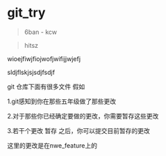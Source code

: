 # git_try

> 6ban - kcw

> hitsz

wioejfiwjfiojwofjwifijjwjefj

sldjflskjsjsdjfsdjf

git 仓库下面有很多文件 假如

1.git感知到你在那些五年级做了那些更改

2.对于那些你已经确定要做的更改，你需要暂存这些更改

3.若干个更改 暂存 之后，你可以提交目前暂存的更改



这里的更改是在nwe_feature上的